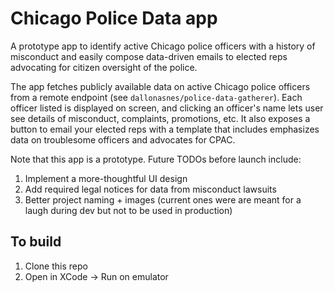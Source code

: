 # Chicago Police Data app

A prototype app to identify active Chicago police officers with a history of misconduct and easily compose data-driven emails to elected reps advocating for citizen oversight of the police.

The app fetches publicly available data on active Chicago police officers from a remote endpoint (see `dallonasnes/police-data-gatherer`). Each officer listed is displayed on screen, and clicking an officer's name lets user see details of misconduct, complaints, promotions, etc. It also exposes a button to email your elected reps with a template that includes emphasizes data on troublesome officers and advocates for CPAC.

Note that this app is a prototype. Future TODOs before launch include:
1. Implement a more-thoughtful UI design
1. Add required legal notices for data from misconduct lawsuits
1. Better project naming + images (current ones were are meant for a laugh during dev but not to be used in production)


## To build
1. Clone this repo
1. Open in XCode -> Run on emulator

